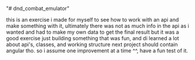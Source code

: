 "# dnd_combat_emulator" 


this is an exercise i made for myself to see how to work with an api and make something with it, ultimately there was not as much info in the api as i wanted and had to make my own data to get the final result but it was a good exercise just building something that was fun, and di learned a lot about api's, classes,  and working structure next project should contain angular tho. so i assume one improvement at a time ^^, have a fun test of it.